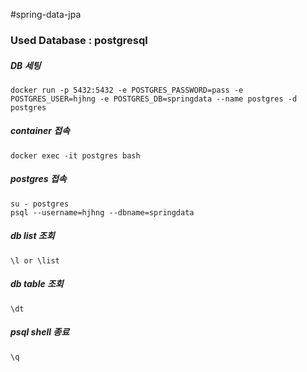#spring-data-jpa

### Used Database : postgresql
 
##### DB 세팅
```
docker run -p 5432:5432 -e POSTGRES_PASSWORD=pass -e POSTGRES_USER=hjhng -e POSTGRES_DB=springdata --name postgres -d postgres 
```

##### container 접속
```
docker exec -it postgres bash
```

##### postgres 접속
```
su - postgres
psql --username=hjhng --dbname=springdata
```

##### db list 조회
```
\l or \list
```

##### db table 조회
```
\dt
```

##### psql shell 종료
```
\q
```